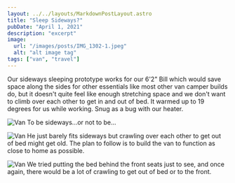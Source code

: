 ```yaml
---
layout: ../../layouts/MarkdownPostLayout.astro
title: "Sleep Sideways?"
pubDate: "April 1, 2021"
description: "excerpt"
image:
  url: "/images/posts/IMG_1302-1.jpeg"
  alt: "alt image tag"
tags: ["van", "travel"]
---
```


Our sideways sleeping prototype works for our 6'2" Bill which would save space along the sides for other essentials like most other van camper builds do, but it doesn't quite feel like enough stretching space and we don't want to climb over each other to get in and out of bed. It warmed up to 19 degrees for us while working. Snug as a bug with our heater.

![Van](/images/posts/IMG_1126.jpeg)
To be sideways...or not to be...

![Van](/images/posts/IMG_1133-2.jpeg)
He just barely fits sideways but crawling over each other to get out of bed might get old. The plan to follow is to build the van to function as close to home as possible.

![Van](/images/posts/IMG_1224.jpeg)
We tried putting the bed behind the front seats just to see, and once again, there would be a lot of crawling to get out of bed or to the front.
